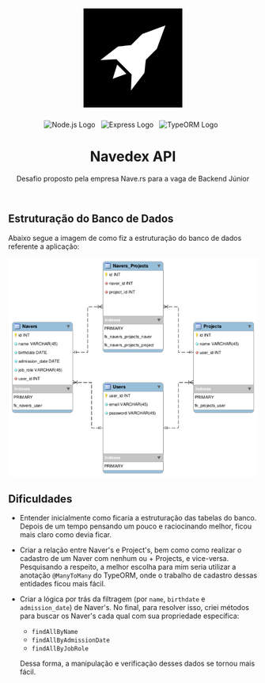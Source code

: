 <h1 align="center">
  <img src="./.github/nave-logo.png" />
</h1>

<p align="center">
  <img alt="Node.js Logo" src="https://img.shields.io/badge/Node.js-LTS-6600ca?logo=node.js&labelColor=fff">&nbsp;&nbsp;
  <img alt="Express Logo" src="https://img.shields.io/badge/Express-4.17.1-6600ca?logo=express&labelColor=fff&logoColor=000">&nbsp;&nbsp;
  <img alt="TypeORM Logo" src="https://img.shields.io/badge/TypeORM-0.2.54-6600ca?logo=typeorm&labelColor=fff&logoColor=000">&nbsp;&nbsp;
</p>

<h1 align="center">Navedex API</h1>
<p align="center">Desafio proposto pela empresa Nave.rs para a vaga de Backend Júnior</p>

<br>

## Estruturação do Banco de Dados

Abaixo segue a imagem de como fiz a estruturação do banco de dados referente a aplicação:

<img src="./.github/nave-challenge-database.png">

<br>

## Dificuldades
  - Entender inicialmente como ficaria a estruturação das tabelas do banco. Depois de um tempo pensando um pouco e raciocinando melhor, ficou mais claro como devia ficar.

  - Criar a relação entre Naver's e Project's, bem como como realizar o cadastro de um Naver com nenhum ou + Projects, e vice-versa. Pesquisando a respeito, a melhor escolha para mim seria utilizar a anotação `@ManyToMany` do TypeORM, onde o trabalho de cadastro dessas entidades ficou mais fácil.

  - Criar a lógica por trás da filtragem (por `name`, `birthdate` e `admission_date`) de Naver's. No final, para resolver isso, criei métodos para buscar os Naver's cada qual com sua propriedade específica:
    - `findAllByName`
    - `findAllByAdmissionDate`
    - `findAllByJobRole`

    Dessa forma, a manipulação e verificação desses dados se tornou mais fácil.
